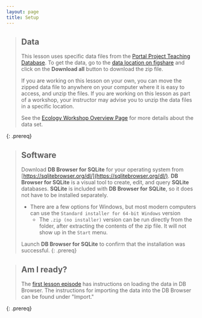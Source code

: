 ```yaml
---
layout: page
title: Setup
---
```


> ## Data
> This lesson uses specific data files from the [Portal Project Teaching Database](https://figshare.com/articles/Portal_Project_Teaching_Database/1314459). To 
> get the data, go to the [data location on figshare](https://figshare.com/articles/Portal_Project_Teaching_Database/1314459) and click on the **Download all** button to download the zip file. 
> 
> If you are working on this lesson on your own, you can move the zipped data file to 
> anywhere on your computer where it is easy to access, and unzip the files. If you 
> are working on this lesson as part of a workshop, your instructor may advise you 
> to unzip the data files in a specific location. 
> 
> See the 
> [Ecology Workshop Overview Page](https://datacarpentry.org/ecology-workshop/) for more details about the data set. 
> 
{: .prereq}


> ## Software
> 
> Download **DB Browser for SQLite** for your operating system 
> from [https://sqlitebrowser.org/dl/](https://sqlitebrowser.org/dl/). 
> **DB Browser for SQLite** is a visual tool to create, edit, and 
> query **SQLite** databases. **SQLite** is included with **DB Browser 
> for SQLite**, so it does not have to be installed separately.
> * There are a few options for Windows, but most modern computers can use the `Standard installer for 64-bit Windows` version
>   * The `.zip (no installer)` version can be run directly from the folder, after extracting the contents of the zip file. It will not show up in the `Start` menu.
> 
> Launch **DB Browser for SQLite** to confirm that the installation was successful. 
{: .prereq}

> ## Am I ready? 
> 
> The [first lesson episode](sql-ecology-lesson/_episodes/00-sql-introduction.md) has instructions
> on loading the data in DB Browser.
> The instructions for importing the data into the DB Browser can be found under "Import."
> 
{: .prereq}
